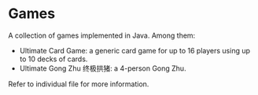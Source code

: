 # Games

A collection of games implemented in Java.  Among them:

- Ultimate Card Game:  a generic card game for up to 16 players using up to 10 decks of cards.
- Ultimate Gong Zhu 终极拱猪:  a 4-person Gong Zhu.

Refer to individual file for more information.

